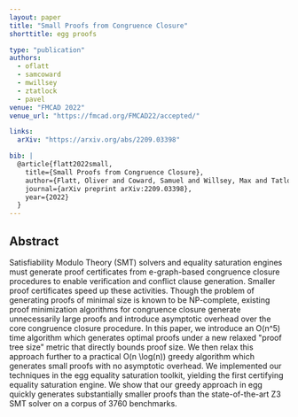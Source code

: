 ```yaml
---
layout: paper
title: "Small Proofs from Congruence Closure"
shorttitle: egg proofs

type: "publication"
authors:
  - oflatt
  - samcoward
  - mwillsey
  - ztatlock
  - pavel
venue: "FMCAD 2022"
venue_url: "https://fmcad.org/FMCAD22/accepted/"

links:
  arXiv: "https://arxiv.org/abs/2209.03398"

bib: |
  @article{flatt2022small,
    title={Small Proofs from Congruence Closure},
    author={Flatt, Oliver and Coward, Samuel and Willsey, Max and Tatlock, Zachary and Panchekha, Pavel},
    journal={arXiv preprint arXiv:2209.03398},
    year={2022}
  }
---
```


## Abstract

Satisfiability Modulo Theory (SMT) solvers and equality saturation engines must
generate proof certificates from e-graph-based congruence closure procedures to
enable verification and conflict clause generation. Smaller proof certificates
speed up these activities. Though the problem of generating proofs of minimal
size is known to be NP-complete, existing proof minimization algorithms for
congruence closure generate unnecessarily large proofs and introduce asymptotic
overhead over the core congruence closure procedure. In this paper, we introduce
an O(n^5) time algorithm which generates optimal proofs under a new relaxed
"proof tree size" metric that directly bounds proof size. We then relax this
approach further to a practical O(n \log(n)) greedy algorithm which generates
small proofs with no asymptotic overhead. We implemented our techniques in the
egg equality saturation toolkit, yielding the first certifying equality
saturation engine. We show that our greedy approach in egg quickly generates
substantially smaller proofs than the state-of-the-art Z3 SMT solver on a corpus
of 3760 benchmarks. 
